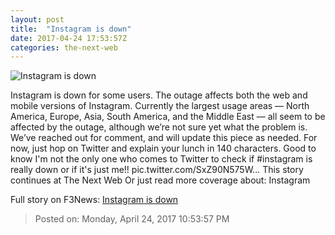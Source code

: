 ```yaml
---
layout: post
title:  "Instagram is down"
date: 2017-04-24 17:53:57Z
categories: the-next-web
---
```


![Instagram is down](https://cdn2.tnwcdn.com/wp-content/blogs.dir/1/files/2017/04/business_Instagram.jpg)

Instagram is down for some users. The outage affects both the web and mobile versions of Instagram. Currently the largest usage areas — North America, Europe, Asia, South America, and the Middle East — all seem to be affected by the outage, although we’re not sure yet what the problem is. We’ve reached out for comment, and will update this piece as needed. For now, just hop on Twitter and explain your lunch in 140 characters. Good to know I'm not the only one who comes to Twitter to check if #instagram is really down or if it's just me!! pic.twitter.com/SxZ90N575W… This story continues at The Next Web Or just read more coverage about: Instagram


Full story on F3News: [Instagram is down](http://www.f3nws.com/n/HASWVF)

> Posted on: Monday, April 24, 2017 10:53:57 PM

